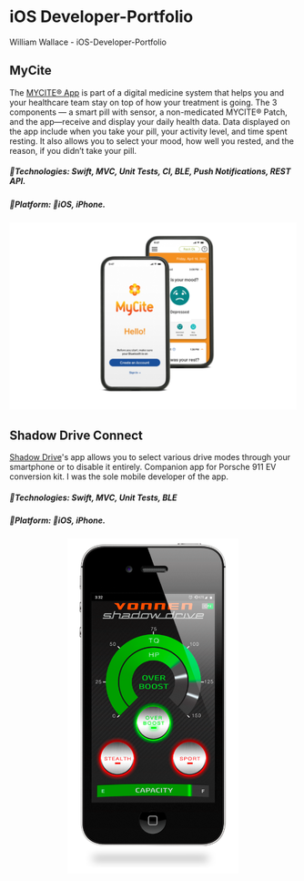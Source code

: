 # iOS Developer-Portfolio
William Wallace - iOS-Developer-Portfolio

## MyCite
The [MYCITE® App](https://www.abilifymycite.com) is part of a digital medicine system that helps you and your healthcare team stay on top of how your treatment is going.
The 3 components — a smart pill with sensor, a non-medicated MYCITE® Patch, and the app—receive and display your daily health data. Data displayed on the app include when you take your pill, your activity level, and time spent resting. It also allows you to select your mood, how well you rested, and the reason, if you didn’t take your pill.

##### 🔨Technologies: Swift, MVC, Unit Tests, CI, BLE, Push Notifications, REST API.
##### 🚀Platform: 📱iOS, iPhone.
<p align="center">
<a href="https://apps.apple.com/us/app/mycite/id1539735389" target="_blank"><img src="images/mc/mc.png" width="900" title="MyCite"></a>
</p>

## Shadow Drive Connect
[Shadow Drive](https://www.vonnen.com/technology/#6)'s app allows you to select various drive modes through your smartphone or to disable it entirely. Companion app for Porsche 911 EV conversion kit. I was the sole mobile developer of the app.

##### 🔨Technologies: Swift, MVC, Unit Tests, BLE 
##### 🚀Platform: 📱iOS, iPhone.
<p align="center">
<a href="https://apps.apple.com/us/app/shadow-drive-connect/id1508458541" target="_blank"><img src="images/sd/vonnen.png" width="300" title="Shadow Drive"></a>
</p>



 





